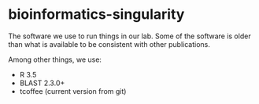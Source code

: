 # bioinformatics-singularity
The software we use to run things in our lab. Some of the software is older than what is available to be consistent with other publications.

Among other things, we use:
 * R 3.5
 * BLAST 2.3.0+
 * tcoffee (current version from git)